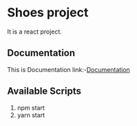 # Shoes project

It is a react project.

## Documentation

This is Documentation link:-[Documentation](https://linktodocumentation)

## Available Scripts

1. npm start
2. yarn start
